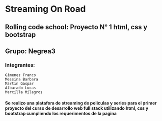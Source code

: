 # Streaming On Road

## Rolling code school: Proyecto N° 1 html, css y bootstrap
## Grupo: Negrea3
### Integrantes: 
    Gimenez Franco 
    Messina Barbara
    Martin Gaspar
    Albarado Lucas
    Marcilla Milagros 

#### Se realizo una platafora de streaming de peliculas y series para el primer proyecto del curso de desarrollo web full stack utilizando html, css y bootstrap cumpliendo los requerimentos de la pagina 
